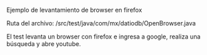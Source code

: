 Ejemplo de levantamiento de browser en firefox 

Ruta del archivo: /src/test/java/com/mx/datiodb/OpenBrowser.java

El test levanta un browser con firefox e ingresa a google, realiza una búsqueda y abre youtube.

